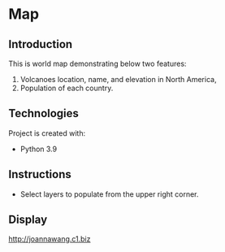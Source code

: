 # Map
## Introduction
This is world map demonstrating below two features:
1. Volcanoes location, name, and elevation in North America, 
2. Population of each country.

## Technologies
Project is created with:
* Python 3.9

## Instructions
* Select layers to populate from the upper right corner.

## Display
http://joannawang.c1.biz
